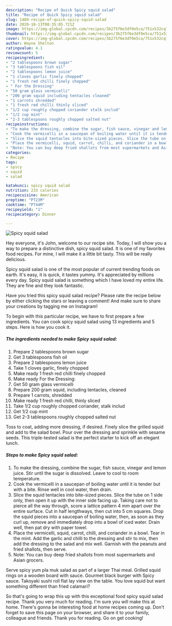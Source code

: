 ```yaml
---
description: "Recipe of Quick Spicy squid salad"
title: "Recipe of Quick Spicy squid salad"
slug: 1489-recipe-of-quick-spicy-squid-salad
date: 2020-10-13T00:35:05.721Z
image: https://img-global.cpcdn.com/recipes/3b275f6e3df0e5ca/751x532cq70/spicy-squid-salad-recipe-main-photo.jpg
thumbnail: https://img-global.cpcdn.com/recipes/3b275f6e3df0e5ca/751x532cq70/spicy-squid-salad-recipe-main-photo.jpg
cover: https://img-global.cpcdn.com/recipes/3b275f6e3df0e5ca/751x532cq70/spicy-squid-salad-recipe-main-photo.jpg
author: Wayne Shelton
ratingvalue: 4.1
reviewcount: 5
recipeingredient:
- "2 tablespoons brown sugar"
- "3 tablespoons fish oil"
- "2 tablespoons lemon juice"
- "1 cloves garlic finely chopped"
- "1 fresh red chilli finely chopped"
- " For the Dressing"
- "50 gram glass vermicelli"
- "200 gram squid including tentacles cleaned"
- "1 carrots shredded"
- "1 fresh red chilli thinly sliced"
- "1/2 cup roughly chopped coriander stalk includ"
- "1/2 cup mint"
- "2-3 tablespoons roughly chopped salted nut"
recipeinstructions:
- "To make the dressing, combine the sugar, fish sauce, vinegar and lemon juice. Stir until the sugar is dissolved. Leave to cool to room temperature."
- "Cook the vermicelli in a saucepan of boiling water until it is tender but with a bite. Rinse well in cool water, then drain."
- "Slice the squid tentacles into bite-sized pieces. Slice the tube on 1 side only, then open it up with the inner side facing up. Taking care not to pierce all the way through, score a lattice pattern 4 mm apart over the entire surface. Cut in half lengthways, then cut into 5 cm squares. Drop the squid pieces into a saucepan of boiling water, then, as soon as they curl up, remove and immediately drop into a bowl of iced water. Drain well, then pat dry with paper towel."
- "Place the vermicelli, squid, carrot, chilli, and coriander in a bowl. Tear in the mint. Add the garlic and chilli to the dressing and stir to mix, then add the dressing to the salad and mix well. Garnish with the peanuts and fried shallots, then serve."
- "Note: You can buy deep fried shallots from most supermarkets and Asian grocers."
categories:
- Recipe
tags:
- spicy
- squid
- salad

katakunci: spicy squid salad 
nutrition: 233 calories
recipecuisine: American
preptime: "PT23M"
cooktime: "PT44M"
recipeyield: "1"
recipecategory: Dinner

---
```



![Spicy squid salad](https://img-global.cpcdn.com/recipes/3b275f6e3df0e5ca/751x532cq70/spicy-squid-salad-recipe-main-photo.jpg)

Hey everyone, it's John, welcome to our recipe site. Today, I will show you a way to prepare a distinctive dish, spicy squid salad. It is one of my favorites food recipes. For mine, I will make it a little bit tasty. This will be really delicious.

Spicy squid salad is one of the most popular of current trending foods on earth. It's easy, it is quick, it tastes yummy. It's appreciated by millions every day. Spicy squid salad is something which I have loved my entire life. They are fine and they look fantastic.

Have you tried this spicy squid salad recipe? Please rate the recipe below by either clicking the stars or leaving a comment! And make sure to share your creations by tagging me on Instagram!


To begin with this particular recipe, we have to first prepare a few ingredients. You can cook spicy squid salad using 13 ingredients and 5 steps. Here is how you cook it.

<!--inarticleads1-->

##### The ingredients needed to make Spicy squid salad:

1. Prepare 2 tablespoons brown sugar
1. Get 3 tablespoons fish oil
1. Prepare 2 tablespoons lemon juice
1. Take 1 cloves garlic, finely chopped
1. Make ready 1 fresh red chilli finely chopped
1. Make ready  For the Dressing:
1. Get 50 gram glass vermicelli
1. Prepare 200 gram squid, including tentacles, cleaned
1. Prepare 1 carrots, shredded
1. Make ready 1 fresh red chilli, thinly sliced
1. Take 1/2 cup roughly chopped coriander, stalk includ
1. Get 1/2 cup mint
1. Get 2-3 tablespoons roughly chopped salted nut


Toss to coat, adding more dressing, if desired. Finely slice the grilled squid and add to the salad bowl. Pour over the dressing and sprinkle with sesame seeds. This triple-tested salad is the perfect starter to kick off an elegant lunch. 

<!--inarticleads2-->

##### Steps to make Spicy squid salad:

1. To make the dressing, combine the sugar, fish sauce, vinegar and lemon juice. Stir until the sugar is dissolved. Leave to cool to room temperature.
1. Cook the vermicelli in a saucepan of boiling water until it is tender but with a bite. Rinse well in cool water, then drain.
1. Slice the squid tentacles into bite-sized pieces. Slice the tube on 1 side only, then open it up with the inner side facing up. Taking care not to pierce all the way through, score a lattice pattern 4 mm apart over the entire surface. Cut in half lengthways, then cut into 5 cm squares. Drop the squid pieces into a saucepan of boiling water, then, as soon as they curl up, remove and immediately drop into a bowl of iced water. Drain well, then pat dry with paper towel.
1. Place the vermicelli, squid, carrot, chilli, and coriander in a bowl. Tear in the mint. Add the garlic and chilli to the dressing and stir to mix, then add the dressing to the salad and mix well. Garnish with the peanuts and fried shallots, then serve.
1. Note: You can buy deep fried shallots from most supermarkets and Asian grocers.


Serve spicy yum pla muk salad as part of a larger Thai meal. Grilled squid rings on a wooden board with sauce. Gourmet black burger with Spicy sauce. Takoyaki sushi roll flat lay view on the table. You love squid but want something different than fried calamari? 

So that's going to wrap this up with this exceptional food spicy squid salad recipe. Thank you very much for reading. I'm sure you will make this at home. There's gonna be interesting food at home recipes coming up. Don't forget to save this page on your browser, and share it to your family, colleague and friends. Thank you for reading. Go on get cooking!
